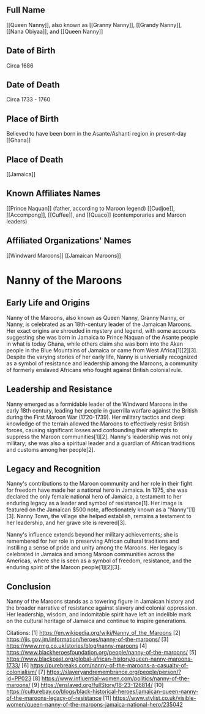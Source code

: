 ## Full Name
[[Queen Nanny]], also known as [[Granny Nanny]], [[Grandy Nanny]], [[Nana Obiyaa]], and [[Queen Nanny]]

## Date of Birth
Circa 1686

## Date of Death
Circa 1733 - 1760

## Place of Birth
Believed to have been born in the Asante/Ashanti region in present-day [[Ghana]]

## Place of Death
[[Jamaica]]

## Known Affiliates Names
[[Prince Naquan]] (father, according to Maroon legend)
[[Cudjoe]], [[Accompong]], [[Cuffee]], and [[Quaco]] (contemporaries and Maroon leaders)

## Affiliated Organizations' Names
[[Windward Maroons]]
[[Jamaican Maroons]]

# Nanny of the Maroons

## Early Life and Origins

Nanny of the Maroons, also known as Queen Nanny, Granny Nanny, or Nanny, is celebrated as an 18th-century leader of the Jamaican Maroons. Her exact origins are shrouded in mystery and legend, with some accounts suggesting she was born in Jamaica to Prince Naquan of the Asante people in what is today Ghana, while others claim she was born into the Akan people in the Blue Mountains of Jamaica or came from West Africa[1][2][3]. Despite the varying stories of her early life, Nanny is universally recognized as a symbol of resistance and leadership among the Maroons, a community of formerly enslaved Africans who fought against British colonial rule.

## Leadership and Resistance

Nanny emerged as a formidable leader of the Windward Maroons in the early 18th century, leading her people in guerrilla warfare against the British during the First Maroon War (1720-1739). Her military tactics and deep knowledge of the terrain allowed the Maroons to effectively resist British forces, causing significant losses and confounding their attempts to suppress the Maroon communities[1][2]. Nanny's leadership was not only military; she was also a spiritual leader and a guardian of African traditions and customs among her people[2].

## Legacy and Recognition

Nanny's contributions to the Maroon community and her role in their fight for freedom have made her a national hero in Jamaica. In 1975, she was declared the only female national hero of Jamaica, a testament to her enduring legacy as a leader and symbol of resistance[1]. Her image is featured on the Jamaican $500 note, affectionately known as a "Nanny"[1][3]. Nanny Town, the village she helped establish, remains a testament to her leadership, and her grave site is revered[3].

Nanny's influence extends beyond her military achievements; she is remembered for her role in preserving African cultural traditions and instilling a sense of pride and unity among the Maroons. Her legacy is celebrated in Jamaica and among Maroon communities across the Americas, where she is seen as a symbol of freedom, resistance, and the enduring spirit of the Maroon people[1][2][3].

## Conclusion

Nanny of the Maroons stands as a towering figure in Jamaican history and the broader narrative of resistance against slavery and colonial oppression. Her leadership, wisdom, and indomitable spirit have left an indelible mark on the cultural heritage of Jamaica and continue to inspire generations.

Citations:
[1] https://en.wikipedia.org/wiki/Nanny_of_the_Maroons
[2] https://jis.gov.jm/information/heroes/nanny-of-the-maroons/
[3] https://www.rmg.co.uk/stories/blog/nanny-maroons
[4] https://www.blackheroesfoundation.org/people/nanny-of-the-maroons/
[5] https://www.blackpast.org/global-african-history/queen-nanny-maroons-1733/
[6] https://purebreaks.com/nanny-of-the-maroons-a-casualty-of-colonialism/
[7] https://slaveryandremembrance.org/people/person/?id=PP023
[8] https://www.influential-women.com/politics/nanny-of-the-maroons/
[9] https://enslaved.org/fullStory/16-23-126814/
[10] https://culturebay.co/blogs/black-historical-heroes/jamaican-queen-nanny-of-the-maroons-legacy-of-resistance
[11] https://www.stylist.co.uk/visible-women/queen-nanny-of-the-maroons-jamaica-national-hero/235042